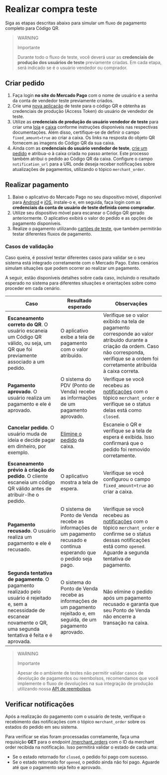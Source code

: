 # Realizar compra teste 

Siga as etapas descritas abaixo para simular um fluxo de pagamento completo para Código QR.

> WARNING
>
> Importante
>
> Durante todo o fluxo de teste, você deverá usar as **credenciais de produção dos usuários de teste** previamente criadas. Em cada etapa, será indicado se é o usuário vendedor ou comprador.

## Criar pedido 

1. Faça login **no site do Mercado Pago** com o nome de usuário e a senha da conta de vendedor teste previamente criados. 
2. Crie uma [nova aplicação](/developers/pt/docs/qr-code/additional-content/your-integrations/dashboard) de teste para o código QR e obtenha as credenciais de produção (Access Token) do usuário de vendedor de teste. 
3. Utilize as **credenciais de produção do usuário vendedor de teste** para criar uma [loja](/developers/pt/reference/stores/_users_user_id_stores/post) e [caixa](/developers/pt/reference/pos/_pos/post) conforme instruções disponíveis nas respectivas documentações. Além disso, certifique-se de definir o campo `fixed_amount=true` ao criar a caixa. Os links na resposta do objeto QR fornecem as imagens do Código QR da sua caixa.
4. Ainda com as **credenciais do usuário vendedor de teste**, [crie um pedido](/developers/pt/reference/instore_orders_v2/_instore_qr_seller_collectors_user_id_stores_external_store_id_pos_external_pos_id_orders/put) e atribua-o à caixa criada no passo anterior. Este processo também atribui o pedido ao Código QR da caixa. Configure o campo `notification_url` para a URL onde deseja receber notificações sobre atualizações de pagamentos, utilizando o tópico `merchant_order`.

## Realizar pagamento 

1. Baixe o aplicativo do Mercado Pago no seu dispositivo móvel, disponível para [Android](https://play.google.com/store/apps/details?id=com.mercadopago.wallet&pcampaignid=web_share) e [iOS](https://apps.apple.com/br/app/mercado-pago-banco-digital/id925436649), instale-o e, em seguida, faça login com as **credenciais da conta de usuário de teste definida como comprador**.
2. Utilize seu dispositivo móvel para escanear o Código QR gerado anteriormente. O aplicativo exibirá o valor do pedido e as opções de pagamento disponíveis.
3. Realize o pagamento utilizando [cartões de teste](/developers/pt/docs/qr-code/additional-content/your-integrations/test/cards), que também permitirão testar diferentes fluxos de pagamento. 

### Casos de validação 
Caso queira, é possível testar diferentes casos para validar se o seu sistema está integrado corretamente com o Mercado Pago. Estes cenários simulam situações que podem ocorrer ao realizar um pagamento. 

A seguir, estão disponíveis detalhes sobre cada caso, incluindo o resultado esperado no sistema para diferentes situações e orientações sobre como proceder em cada cenário.

| Caso | Resultado esperado | Observações |
|---|---|---|
| **Escaneamento correto do QR**. O usuário escaneia um Código QR válido, ou seja, um QR que foi previamente associado a um pedido.  | O aplicativo exibe a tela de pagamento com o valor atribuído. | Verifique se o valor exibido na tela de pagamento corresponde ao valor atribuído durante a criação da ordem. Caso não corresponda, verifique se a ordem foi corretamente atribuída à caixa correta. |
| **Pagamento aprovado**. O usuário realiza um pagamento e ele é aprovado. | O sistema do PDV (Ponto de Venda) recebe as informações de um pagamento aprovado. | Verifique se você recebeu as [notificações](/developers/pt/docs/qr-code/additional-content/your-integrations/notifications) com o tópico `merchant_order` e verifique se o status delas está como `closed`. |
| **Cancelar pedido**. O usuário muda de ideia e decide pagar em dinheiro, por exemplo. | [Elimine o pedido](/developers/pt/reference/instore_orders_v2/_instore_qr_seller_collectors_user_id_pos_external_pos_id_orders/delete) da caixa. | Escaneie o QR e verifique se a tela de espera é exibida. Isso confirmará que o pedido foi removido corretamente. |
| **Escaneamento prévio à criação do pedido**. O cliente escaneia um código QR válido antes de atribuir-lhe o pedido. | O aplicativo mostra a tela de espera. | Verifique se você configurou o campo `fixed_amount=true` ao criar a caixa. |
| **Pagamento recusado**. O usuário realiza um pagamento e ele é recusado. | O sistema de Ponto de Venda recebe as informações de um pagamento recusado e continua esperando que o pedido seja pago. | Verifique se você recebeu as [notificações](/developers/pt/docs/qr-code/additional-content/your-integrations/notifications) com o tópico `merchant_order` e confirme se o status dessas notificações está como `opened`. Aguarde a segunda tentativa de pagamento. |
| **Segunda tentativa de pagamento**. O pagamento realizado pelo usuário é rejeitado e, sem a necessidade de escanear novamente o QR, uma segunda tentativa é feita e é aprovada. | O sistema do Ponto de Venda recebe as informações de um pagamento rejeitado e, em seguida, de um pagamento aprovado. | Não elimine o pedido após um pagamento recusado e garanta que seu Ponto de Venda não encerre a transação na caixa.  |

> WARNING
>
> Importante
>
> Apesar de o ambiente de testes não permitir validar casos de devolução de pagamentos ou reembolsos, recomendamos que você implemente o fluxo de devoluções na sua integração de produção utilizando nossa [API de reembolsos](/developers/pt/reference/chargebacks/_payments_id_refunds/post).

## Verificar notificações 
Após a realização do pagamento com o usuário de teste, verifique o recebimento das notificações com o tópico `merchant_order` sobre os estados do pedido em seu sistema. 

Para verificar se elas foram processadas corretamente, faça uma requisição **GET** para o endpoint [/merchant_orders](/developers/pt/reference/merchant_orders/_merchant_orders_id/get) com o ID da merchant order recibida na notificação. Isso permitirá validar o estado de cada uma: 
 * Se o estado retornado for `closed`, o pedido foi pago com sucesso. 
 * Se o estado retornado for `opened`, o pedido ainda não foi pago. Aguarde até que o pagamento seja feito e aprovado. 

